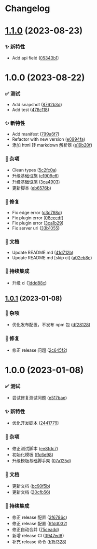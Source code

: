 # Changelog

# [1.1.0](https://github.com/lobehub/chat-plugin-web-crawler/compare/v1.0.0...v1.1.0) (2023-08-23)

### ✨ 新特性

- Add api field ([05343b1](https://github.com/lobehub/chat-plugin-web-crawler/commit/05343b1))

# 1.0.0 (2023-08-22)

### ✅ 测试

- Add snapshot ([8762b3d](https://github.com/lobehub/chat-plugin-web-crawler/commit/8762b3d))
- Add test ([478c118](https://github.com/lobehub/chat-plugin-web-crawler/commit/478c118))

### ✨ 新特性

- Add manifest ([799a6f7](https://github.com/lobehub/chat-plugin-web-crawler/commit/799a6f7))
- Refactor with new version ([e0994fa](https://github.com/lobehub/chat-plugin-web-crawler/commit/e0994fa))
- 添加 html 转 markdown 解析器 ([e19b20f](https://github.com/lobehub/chat-plugin-web-crawler/commit/e19b20f))

### 🎫 杂项

- Clean types ([5c2fc0a](https://github.com/lobehub/chat-plugin-web-crawler/commit/5c2fc0a))
- 升级基础设施 ([e1909e6](https://github.com/lobehub/chat-plugin-web-crawler/commit/e1909e6))
- 升级基础设施 ([3ca4903](https://github.com/lobehub/chat-plugin-web-crawler/commit/3ca4903))
- 更新脚本 ([eb6576b](https://github.com/lobehub/chat-plugin-web-crawler/commit/eb6576b))

### 🐛 修复

- Fix edge error ([c3c798d](https://github.com/lobehub/chat-plugin-web-crawler/commit/c3c798d))
- Fix plugin error ([08cecdf](https://github.com/lobehub/chat-plugin-web-crawler/commit/08cecdf))
- Fix plugin error ([3ca1b29](https://github.com/lobehub/chat-plugin-web-crawler/commit/3ca1b29))
- Fix server url ([33b1055](https://github.com/lobehub/chat-plugin-web-crawler/commit/33b1055))

### 📝 文档

- Update README.md ([41d712b](https://github.com/lobehub/chat-plugin-web-crawler/commit/41d712b))
- Update README.md [skip ci] ([a02eb8e](https://github.com/lobehub/chat-plugin-web-crawler/commit/a02eb8e))

### 🔧 持续集成

- 升级 ci ([1ddd88c](https://github.com/lobehub/chat-plugin-web-crawler/commit/1ddd88c))

## [1.0.1](https://github.com/arvinxx/vercel-serverless-api-template/compare/v1.0.0...v1.0.1) (2023-01-08)

### 🎫 杂项

- 优化发布配置，不发布 npm 包 ([df28128](https://github.com/arvinxx/vercel-serverless-api-template/commit/df28128))

### 🐛 修复

- 修正 release 问题 ([2c645f2](https://github.com/arvinxx/vercel-serverless-api-template/commit/2c645f2))

# 1.0.0 (2023-01-08)

### ✅ 测试

- 尝试修复测试问题 ([e517bae](https://github.com/arvinxx/vercel-serverless-api-template/commit/e517bae))

### ✨ 新特性

- 优化开发脚本 ([2441779](https://github.com/arvinxx/vercel-serverless-api-template/commit/2441779))

### 🎫 杂项

- 修正测试脚本 ([ee8fdc7](https://github.com/arvinxx/vercel-serverless-api-template/commit/ee8fdc7))
- 初始化模板 ([ffc6e98](https://github.com/arvinxx/vercel-serverless-api-template/commit/ffc6e98))
- 升级模板基础脚手架 ([07a125d](https://github.com/arvinxx/vercel-serverless-api-template/commit/07a125d))

### 📝 文档

- 更新文档 ([bc90f5b](https://github.com/arvinxx/vercel-serverless-api-template/commit/bc90f5b))
- 更新文档 ([20cfb56](https://github.com/arvinxx/vercel-serverless-api-template/commit/20cfb56))

### 🔧 持续集成

- 修正 release 配置 ([3f6786c](https://github.com/arvinxx/vercel-serverless-api-template/commit/3f6786c))
- 修正 release 配置 ([9fdd032](https://github.com/arvinxx/vercel-serverless-api-template/commit/9fdd032))
- 修正自动合并 ([75ceadd](https://github.com/arvinxx/vercel-serverless-api-template/commit/75ceadd))
- 新增 release CI ([3947ed8](https://github.com/arvinxx/vercel-serverless-api-template/commit/3947ed8))
- 补充 release 命令 ([b15f328](https://github.com/arvinxx/vercel-serverless-api-template/commit/b15f328))
